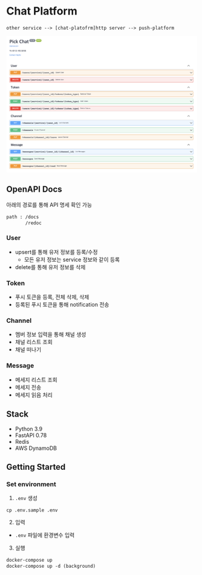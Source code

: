 # Chat Platform
```
other service --> [chat-platofrm]http server --> push-platform  
```
![openapi.png](openapi.png)

## OpenAPI Docs
아래의 경로를 통해 API 명세 확인 가능
```
path : /docs
       /redoc
```


### User
* upsert를 통해 유저 정보를 등록/수정
  * 모든 유저 정보는 service 정보와 같이 등록
* delete를 통해 유저 정보를 삭제

### Token
* 푸시 토큰을 등록, 전체 삭제, 삭제
* 등록된 푸시 토큰을 통해 notification 전송

### Channel
* 멤버 정보 입력을 통해 채널 생성
* 채널 리스트 조회
* 채널 떠나기

### Message
* 메세지 리스트 조회
* 메세지 전송
* 메세지 읽음 처리


## Stack
* Python 3.9
* FastAPI 0.78
* Redis
* AWS DynamoDB


## Getting Started

### Set environment
1. `.env` 생성
```
cp .env.sample .env 
```

2. 입력
* `.env` 파일에 환경변수 입력

3. 실행
```
docker-compose up
docker-compose up -d (background)
```
